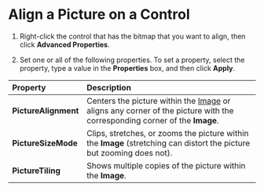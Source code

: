 
# Align a Picture on a Control

1. Right-click the control that has the bitmap that you want to align, then click  **Advanced Properties**. 
    
2. Set one or all of the following properties. To set a property, select the property, type a value in the  **Properties** box, and then click **Apply**.
    

|**Property**|**Description**|
|:-----|:-----|
| **PictureAlignment**|Centers the picture within the  [Image](d2bcc281-6af0-5bbf-fa7f-ac581dbcf5dc.md) or aligns any corner of the picture with the corresponding corner of the **Image**.|
| **PictureSizeMode**|Clips, stretches, or zooms the picture within the  **Image** (stretching can distort the picture but zooming does not).|
| **PictureTiling**|Shows multiple copies of the picture within the  **Image**.|
